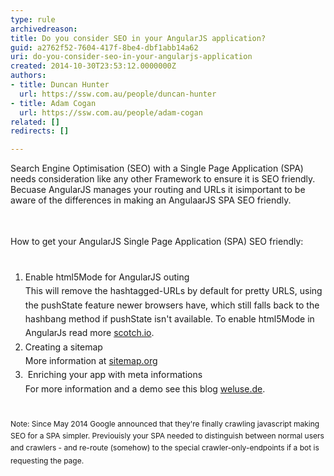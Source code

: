 ```yaml
---
type: rule
archivedreason: 
title: Do you consider SEO in your AngularJS application?
guid: a2762f52-7604-417f-8be4-dbf1abb14a62
uri: do-you-consider-seo-in-your-angularjs-application
created: 2014-10-30T23:53:12.0000000Z
authors:
- title: Duncan Hunter
  url: https://ssw.com.au/people/duncan-hunter
- title: Adam Cogan
  url: https://ssw.com.au/people/adam-cogan
related: []
redirects: []

---
```



Search Engine Optimisation (SEO)&#160;with a Single Page Application (SPA) needs consideration like any other Framework to ensure it is&#160;SEO friendly. Becuase AngularJS manages your routing and URLs it isimportant to be aware of the differences in making an AngulaarJS SPA SEO friendly.<br>
<br><excerpt class='endintro'></excerpt><br>
<p></p><div><span style="line-height&#58;20.7999992370605px;">​​How to get your AngularJS Single Page Application (SPA) SEO friendly&#58;<br></span></div><div><span style="line-height&#58;20.7999992370605px;"><br></span></div><ol><li><span style="line-height&#58;1.6;">Enable html5Mode for AngularJS&#160;outing<br></span><span style="line-height&#58;1.6;">This will remove the&#160;</span><span style="line-height&#58;1.6;">hashtagged-URLs</span><span style="line-height&#58;1.6;"> by default for pretty URLS</span><span style="line-height&#58;1.6;">, using the pushState feature </span><span style="line-height&#58;1.6;">newer browsers have, which still falls back to the hashbang method if pushState isn't available.</span><span style="line-height&#58;1.6;">​ To enable html5Mode in AngularJs read more <a href="http&#58;//scotch.io/quick-tips/js/angular/pretty-urls-in-angularjs-removing-the-hashtag">scotch.io​</a></span><span style="line-height&#58;1.6;">.</span></li><li><span style="line-height&#58;1.6;">Creating a sitemap<br></span><span style="line-height&#58;1.6;">More infor</span><span style="line-height&#58;1.6;">mation at </span><a href="http&#58;//www.sitemaps.org/protocol.html" style="line-height&#58;1.6;">sitemap.org</a><span style="line-height&#58;1.6;">&#160;</span></li><li><span style="line-height&#58;1.6;">&#160;Enriching your app with meta informations<br></span><span style="line-height&#58;1.6;">For&#160;more information</span><span style="line-height&#58;1.6;"> and a demo see this </span><span style="line-height&#58;1.6;">blog </span><a href="https&#58;//weluse.de/blog/angularjs-seo-finally-a-piece-of-cake.html" style="line-height&#58;1.6;">weluse.de</a><span style="line-height&#58;1.6;">.</span></li></ol><div><span style="line-height&#58;20.7999992370605px;"><br></span></div><div><span style="line-height&#58;20.7999992370605px;"><span class="ssw15-rteStyle-Caption" style="font-size&#58;12px;line-height&#58;19.2000007629395px;">Note&#58; Since</span><span class="ssw15-rteStyle-Caption" style="font-size&#58;12px;line-height&#58;19.2000007629395px;">&#160;May 2014&#160;Google announced that they're finally crawling javascript making SEO for a&#160;SPA&#160;simpler. Previouisly your&#160;SPA needed to&#160;distinguish between normal users and crawlers - and re-route (somehow) to the special crawler-only-endpoints if a bot is requesting the page​.</span><span class="ssw15-rteStyle-Caption">​</span><br></span></div>


